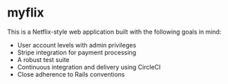 # myflix

This is a Netflix-style web application built with the following goals in mind:

- User account levels with admin privileges
- Stripe integration for payment processing
- A robust test suite
- Continuous integration and delivery using CircleCI
- Close adherence to Rails conventions
